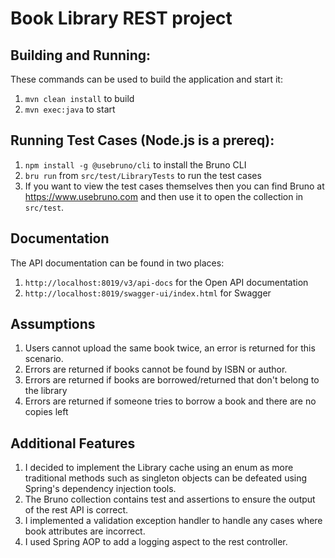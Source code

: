 # Book Library REST project

## Building and Running:

These commands can be used to build the application and start it:

1. `mvn clean install` to build
2. `mvn exec:java` to start

## Running Test Cases (Node.js is a prereq):
1. `npm install -g @usebruno/cli` to install the Bruno CLI
2. `bru run` from `src/test/LibraryTests` to run the test cases
3. If you want to view the test cases themselves then you can find Bruno at https://www.usebruno.com and then use it to open the collection in `src/test`.

## Documentation

The API documentation can be found in two places:

1. `http://localhost:8019/v3/api-docs` for the Open API documentation
2. `http://localhost:8019/swagger-ui/index.html` for Swagger

## Assumptions
1.  Users cannot upload the same book twice, an error is returned for this scenario.
2.  Errors are returned if books cannot be found by ISBN or author.
3.  Errors are returned if books are borrowed/returned that don't belong to the library
4.  Errors are returned if someone tries to borrow a book and there are no copies left

## Additional Features
1.  I decided to implement the Library cache using an enum as more traditional methods such as singleton objects can be defeated using Spring's dependency injection tools.
2.  The Bruno collection contains test and assertions to ensure the output of the rest API is correct.
3.  I implemented a validation exception handler to handle any cases where book attributes are incorrect.
4.  I used Spring AOP to add a logging aspect to the rest controller.

